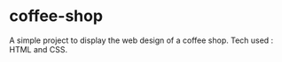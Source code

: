 # coffee-shop
A simple project to display the web design of a coffee shop.
Tech used : HTML and CSS.
